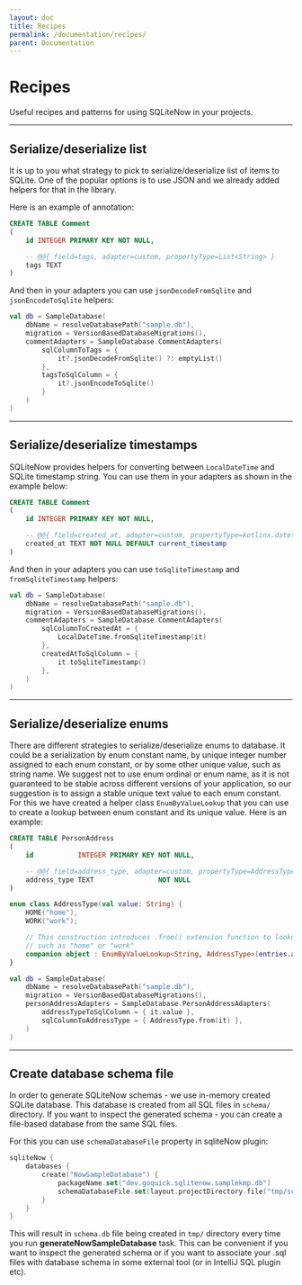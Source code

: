 ```yaml
---
layout: doc
title: Recipes
permalink: /documentation/recipes/
parent: Documentation
---
```


# Recipes

Useful recipes and patterns for using SQLiteNow in your projects.


---
## Serialize/deserialize list

It is up to you what strategy to pick to serialize/deserialize list of items to SQLite.
One of the popular options is to use JSON and we already added helpers for that in the library.

Here is an example of annotation:

```sql
CREATE TABLE Comment
(
    id INTEGER PRIMARY KEY NOT NULL,

    -- @@{ field=tags, adapter=custom, propertyType=List<String> }
    tags TEXT
)
```

And then in your adapters you can use `jsonDecodeFromSqlite` and `jsonEncodeToSqlite` helpers:

```kotlin
val db = SampleDatabase(
    dbName = resolveDatabasePath("sample.db"),
    migration = VersionBasedDatabaseMigrations(),
    commentAdapters = SampleDatabase.CommentAdapters(
        sqlColumnToTags = {
            it?.jsonDecodeFromSqlite() ?: emptyList()
        },
        tagsToSqlColumn = {
            it?.jsonEncodeToSqlite()
        }
    )
)
```

---
## Serialize/deserialize timestamps

SQLiteNow provides helpers for converting between `LocalDateTime` and SQLite timestamp string.
You can use them in your adapters as shown in the example below:

```sql
CREATE TABLE Comment
(
    id INTEGER PRIMARY KEY NOT NULL,

    -- @@{ field=created_at, adapter=custom, propertyType=kotlinx.datetime.LocalDateTime }
    created_at TEXT NOT NULL DEFAULT current_timestamp
)
```

And then in your adapters you can use `toSqliteTimestamp` and `fromSqliteTimestamp` helpers:

```kotlin
val db = SampleDatabase(
    dbName = resolveDatabasePath("sample.db"),
    migration = VersionBasedDatabaseMigrations(),
    commentAdapters = SampleDatabase.CommentAdapters(
        sqlColumnToCreatedAt = {
            LocalDateTime.fromSqliteTimestamp(it)
        },
        createdAtToSqlColumn = {
            it.toSqliteTimestamp()
        },
    )
)
```

---
## Serialize/deserialize enums

There are different strategies to serialize/deserialize enums to database. It could be a
serialization by enum constant name, by unique integer number assigned to each enum constant,
or by some other unique value, such as string name. We suggest not to use enum ordinal or enum
name, as it is not guaranteed to be stable across different versions of your application,
so our suggestion is to assign a stable unique text value to each enum constant. For this we
have created a helper class `EnumByValueLookup` that you can use to create a lookup between
enum constant and its unique value. Here is an example:

```sql
CREATE TABLE PersonAddress
(
    id           INTEGER PRIMARY KEY NOT NULL,

    -- @@{ field=address_type, adapter=custom, propertyType=AddressType }
    address_type TEXT                NOT NULL
)
```

```kotlin
enum class AddressType(val value: String) {
    HOME("home"),
    WORK("work");

    // This construction introduces .from() extension function to lookup enum constant by its value,
    // such as "home" or "work"
    companion object : EnumByValueLookup<String, AddressType>(entries.associateBy { it.value })
}
```

```kotlin
val db = SampleDatabase(
    dbName = resolveDatabasePath("sample.db"),
    migration = VersionBasedDatabaseMigrations(),
    personAddressAdapters = SampleDatabase.PersonAddressAdapters(
        addressTypeToSqlColumn = { it.value },
        sqlColumnToAddressType = { AddressType.from(it) },
    )
)
```

---
## Create database schema file

In order to generate SQLiteNow schemas - we use in-memory created SQLite database.
This database is created from all SQL files in `schema/` directory.
If you want to inspect the generated schema - you can create a file-based database from the same SQL files.

For this you can use `schemaDatabaseFile` property in sqliteNow plugin:

```kotlin
sqliteNow {
    databases {
        create("NowSampleDatabase") {
            packageName.set("dev.goquick.sqlitenow.samplekmp.db")
            schemaDatabaseFile.set(layout.projectDirectory.file("tmp/schema.db"))
        }
    }
}
```

This will result in `schema.db` file being created in `tmp/` directory every time you run
**generateNowSampleDatabase** task. This can be convenient if you want to inspect the generated
schema or if you want to associate your .sql files with database schema in some external
tool (or in IntelliJ SQL plugin etc).
